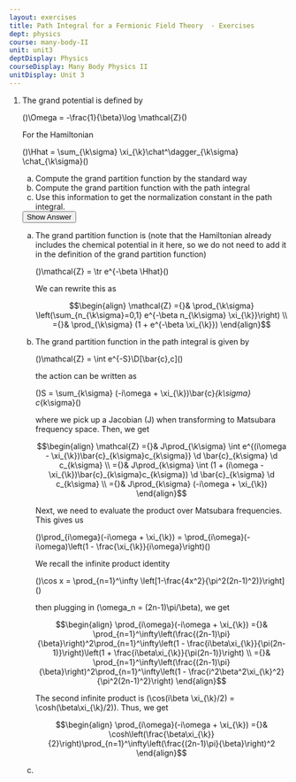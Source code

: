 ```yaml
---
layout: exercises
title: Path Integral for a Fermionic Field Theory  - Exercises
dept: physics
course: many-body-II
unit: unit3
deptDisplay: Physics
courseDisplay: Many Body Physics II
unitDisplay: Unit 3
---
```

<ol>
<li> <div class="exercise">  The grand potential is defined by

\(\)\Omega = -\frac{1}{\beta}\log \mathcal{Z}\(\)

For the Hamiltonian 

\(\)\Hhat = \sum_{\k\sigma} \xi_{\k}\chat^\dagger_{\k\sigma} \chat_{\k\sigma}\(\)

<ol type="a">
<li> Compute the grand partition function by the standard way
</li>
<li> Compute the grand partition function with the path integral
</li>
<li> Use this information to get the normalization constant in the path integral. 
</li></ol>

<div class="answerBox"> 
 <button onclick="myFunction('answer15')" class="answerButton">Show Answer</button> 
 <div  id='answer15' class="answer" >
<ol type="a">
<li> The grand partition function is (note that the Hamiltonian already includes the chemical potential in it here, so we do not need to add it in the definition of the grand partition function)

\(\)\mathcal{Z} = \tr e^{-\beta \Hhat}\(\)

We can rewrite this as 

$$\begin{align}
\mathcal{Z} ={}& \prod_{\k\sigma} \left(\sum_{n_{\k\sigma}=0,1} e^{-\beta n_{\k\sigma} \xi_{\k}}\right) \\
={}& \prod_{\k\sigma} (1 + e^{-\beta \xi_{\k}})
\end{align}$$

</li>
<li> The grand partition function in the path integral is given by 

\(\)\mathcal{Z} = \int e^{-S}\D[\bar{c},c]\(\)

the action can be written as 

\(\)S = \sum_{k\sigma} (-i\omega + \xi_{\k})\bar{c}_{k\sigma} c_{k\sigma}\(\)

where we pick up a Jacobian \(J\) when transforming to Matsubara frequency space. Then, we get 

$$\begin{align}
\mathcal{Z} ={}& J\prod_{\k\sigma} \int e^{(i\omega - \xi_{\k})\bar{c}_{k\sigma}c_{k\sigma}} \d \bar{c}_{k\sigma} \d c_{k\sigma} \\
={}& J\prod_{k\sigma} \int (1 + (i\omega - \xi_{\k})\bar{c}_{k\sigma}c_{k\sigma}) \d \bar{c}_{k\sigma} \d c_{k\sigma} \\
={}& J\prod_{k\sigma} (-i\omega + \xi_{\k})
\end{align}$$

Next, we need to evaluate the product over Matsubara frequencies. This gives us 

\(\)\prod_{i\omega}(-i\omega + \xi_{\k}) = \prod_{i\omega}(-i\omega)\left(1 - \frac{\xi_{\k}}{i\omega}\right)\(\)

We recall the infinite product identity 

\(\)\cos x = \prod_{n=1}^\infty \left[1-\frac{4x^2}{\pi^2(2n-1)^2)}\right]\(\)

then plugging in \(\omega_n = (2n-1)\pi/\beta\), we get 

$$\begin{align}
\prod_{i\omega}(-i\omega + \xi_{\k}) ={}& \prod_{n=1}^\infty\left(\frac{(2n-1)\pi}{\beta}\right)^2\prod_{n=1}^\infty\left(1 - \frac{i\beta\xi_{\k}}{\pi(2n-1)}\right)\left(1 + \frac{i\beta\xi_{\k}}{\pi(2n-1)}\right) \\
={}& \prod_{n=1}^\infty\left(\frac{(2n-1)\pi}{\beta}\right)^2\prod_{n=1}^\infty\left(1 - \frac{i^2\beta^2\xi_{\k}^2}{\pi^2(2n-1)^2}\right)
\end{align}$$

The second infinite product is \(\cos(i\beta \xi_{\k}/2) = \cosh(\beta\xi_{\k}/2)\). Thus, we get 

$$\begin{align}
\prod_{i\omega}(-i\omega + \xi_{\k}) ={}& \cosh\left(\frac{\beta\xi_{\k}}{2}\right)\prod_{n=1}^\infty\left(\frac{(2n-1)\pi}{\beta}\right)^2
\end{align}$$



</li>
<li> 
</li></ol>
</div> 
 </div>

</div> </li></ol>

